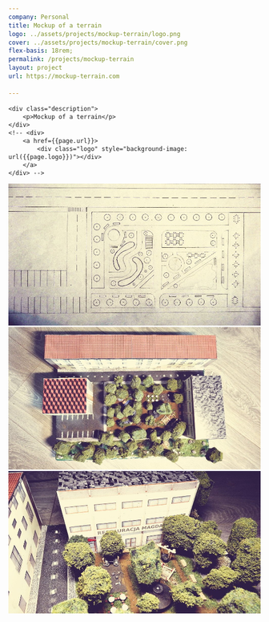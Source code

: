 ```yaml
---
company: Personal
title: Mockup of a terrain
logo: ../assets/projects/mockup-terrain/logo.png
cover: ../assets/projects/mockup-terrain/cover.png
flex-basis: 18rem;
permalink: /projects/mockup-terrain
layout: project
url: https://mockup-terrain.com

---
```


<div class="details">

	<div class="description">
		<p>Mockup of a terrain</p>
	</div>
	<!-- <div>
		<a href={{page.url}}>
			<div class="logo" style="background-image: url({{page.logo}})"></div>
		</a>
	</div> -->
</div>

<div class="project-image">
	<img src="../assets/projects/mockup-terrain/1.jpg" />
</div>
<div class="project-image">
	<img src="../assets/projects/mockup-terrain/2.jpg" />
</div>
<div class="project-image">
	<img src="../assets/projects/mockup-terrain/3.jpg" />
</div>
